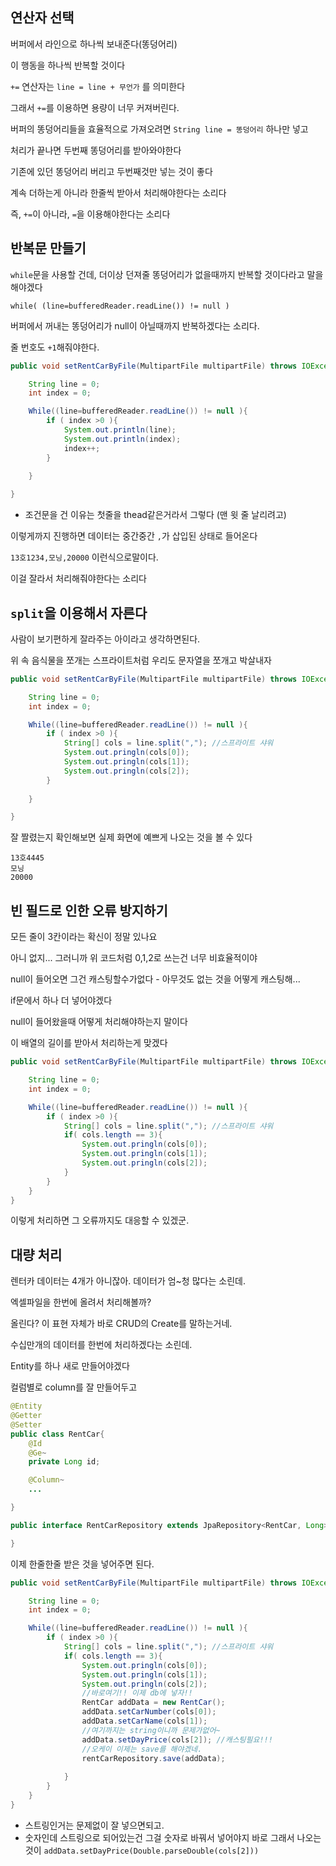 

## 연산자 선택

버퍼에서 라인으로 하나씩 보내준다(똥덩어리)

이 행동을 하나씩 반복할 것이다

`+=` 연산자는 `line = line + 무언가` 를 의미한다

그래서 `+=`를 이용하면 용량이 너무 커져버린다. 

버퍼의 똥덩어리들을 효율적으로 가져오려면 `String line = 똥덩어리` 하나만 넣고

처리가 끝나면 두번째 똥덩어리를 받아와야한다

기존에 있던 똥덩어리 버리고 두번째것만 넣는 것이 좋다

계속 더하는게 아니라 한줄씩 받아서 처리해야한다는 소리다 

즉, `+=`이 아니라, `=`을 이용해야한다는 소리다




## 반복문 만들기


`while`문을 사용할 건데, 더이상 던져줄 똥덩어리가 없을때까지 반복할 것이다라고 말을 해야겠다

`while( (line=bufferedReader.readLine()) != null )`

버퍼에서 꺼내는 똥덩어리가 null이 아닐때까지 반복하겠다는 소리다.


줄 번호도 `+1`해줘야한다. 

```java
public void setRentCarByFile(MultipartFile multipartFile) throws IOException{

	String line = 0;
	int index = 0;

	While((line=bufferedReader.readLine()) != null ){
		if ( index >0 ){
			System.out.println(line);
			System.out.println(index);
			index++;
		}
		
	}

}
```

- 조건문을 건 이유는 첫줄을 thead같은거라서 그렇다 (맨 윗 줄 날리려고)

이렇게까지 진행하면 데이터는 중간중간 `,`가 삽입된 상태로 들어온다

`13호1234,모닝,20000` 이런식으로말이다.

이걸 잘라서 처리해줘야한다는 소리다




## `split`을 이용해서 자른다

사람이 보기편하게 잘라주는 아이라고 생각하면된다.

위 속 음식물을 쪼개는 스프라이트처럼 우리도 문자열을 쪼개고 박살내자

```java
public void setRentCarByFile(MultipartFile multipartFile) throws IOException{

	String line = 0;
	int index = 0;

	While((line=bufferedReader.readLine()) != null ){
		if ( index >0 ){
			String[] cols = line.split(","); //스프라이트 샤워
			System.out.pringln(cols[0]);
			System.out.pringln(cols[1]);
			System.out.pringln(cols[2]);
		}
		
	}

}
```

잘 짤렸는지 확인해보면 실제 화면에 예쁘게 나오는 것을 볼 수 있다

```text
13호4445
모닝
20000
```





## 빈 필드로 인한 오류 방지하기

모든 줄이 3칸이라는 확신이 정말 있나요

아니 없지... 그러니까 위 코드처럼 0,1,2로 쓰는건 너무 비효율적이야

null이 들어오면 그건 캐스팅할수가없다 - 아무것도 없는 것을 어떻게 캐스팅해... 

if문에서 하나 더 넣어야겠다

null이 들어왔을때 어떻게 처리해야하는지 말이다

이 배열의 길이를 받아서 처리하는게 맞겠다


```java
public void setRentCarByFile(MultipartFile multipartFile) throws IOException{

	String line = 0;
	int index = 0;

	While((line=bufferedReader.readLine()) != null ){
		if ( index >0 ){
			String[] cols = line.split(","); //스프라이트 샤워
			if( cols.length == 3){
				System.out.pringln(cols[0]);
				System.out.pringln(cols[1]);
				System.out.pringln(cols[2]);
			}
		}
	}
}
```

이렇게 처리하면 그 오류까지도 대응할 수 있겠군.



## 대량 처리

렌터카 데이터는 4개가 아니잖아. 데이터가 엄~청 많다는 소린데.

엑셀파일을 한번에 올려서 처리해볼까?

올린다? 이 표현 자체가 바로 CRUD의 Create를 말하는거네.

수십만개의 데이터를 한번에 처리하겠다는 소린데.

Entity를 하나 새로 만들어야겠다


컬럼별로 column를 잘 만들어두고

```java
@Entity
@Getter
@Setter
public class RentCar{
	@Id
	@Ge~
	private Long id;

	@Column~
	...

}
```

```java
public interface RentCarRepository extends JpaRepository<RentCar, Long>{

}
```

이제 한줄한줄 받은 것을 넣어주면 된다.


```java
public void setRentCarByFile(MultipartFile multipartFile) throws IOException{

	String line = 0;
	int index = 0;

	While((line=bufferedReader.readLine()) != null ){
		if ( index >0 ){
			String[] cols = line.split(","); //스프라이트 샤워
			if( cols.length == 3){
				System.out.pringln(cols[0]);
				System.out.pringln(cols[1]);
				System.out.pringln(cols[2]);
				//바로여기!! 이제 db에 넣자!!
				RentCar addData = new RentCar();
				addData.setCarNumber(cols[0]);
				addData.setCarName(cols[1]);
				//여기까지는 string이니까 문제가없어~
				addData.setDayPrice(cols[2]); //캐스팅필요!!!
				//오케이 이제는 save를 해야겠네.
				rentCarRepository.save(addData);
				
			}
		}
	}
}
```

- 스트링인거는 문제없이 잘 넣으면되고.
- 숫자인데 스트링으로 되어있는건 그걸 숫자로 바꿔서 넣어야지
	바로 그래서 나오는 것이 `addData.setDayPrice(Double.parseDouble(cols[2]))`
	